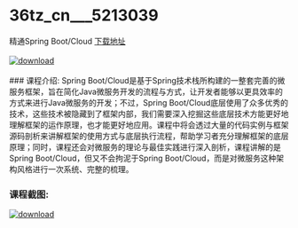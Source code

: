 # 36tz_cn___5213039
精通Spring Boot/Cloud
[下载地址](http://www.36tz.cn/article/5213039 "下载地址")
<br/></br>[![download](http://36tz.cn/muke_img/2020_05_2-75.png "下载地址")](http://www.36tz.cn/article/5213039 "下载地址")
<br/></br>### 课程介绍:
Spring Boot/Cloud是基于Spring技术栈所构建的一整套完善的微服务框架，旨在简化Java微服务开发的流程与方式，让开发者能够以更具效率的方式来进行Java微服务的开发；不过，Spring Boot/Cloud底层使用了众多优秀的技术，这些技术被隐藏到了框架内部，我们需要深入挖掘这些底层技术方能更好地理解框架的运作原理，也才能更好地应用。课程中将会透过大量的代码实例与框架源码剖析来讲解框架的使用方式与底层执行流程，帮助学习者充分理解框架的底层原理；同时，课程还会对微服务的理论与最佳实践进行深入剖析，课程讲解的是Spring Boot/Cloud，但又不会拘泥于Spring Boot/Cloud，而是对微服务这种架构风格进行一次系统、完整的梳理。

### 课程截图:
[![download](http://36tz.cn/muke_img/2020_05_1-81.png "下载地址")](http://www.36tz.cn/article/5213039 "下载地址")
